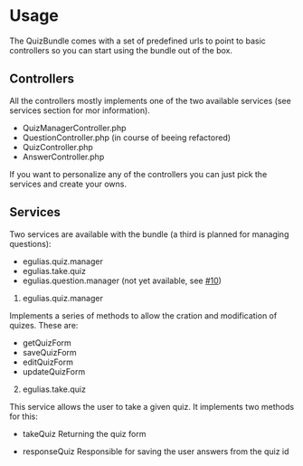 # Usage

The QuizBundle comes with a set of predefined urls to point to basic controllers so you can start using the bundle
out of the box.

## Controllers

All the controllers mostly implements one of the two available services (see services section for mor information).

  - QuizManagerController.php
  - QuestionController.php (in course of beeing refactored)
  - QuizController.php
  - AnswerController.php

If you want to personalize any of the controllers you can just pick the services and create your owns.

## Services

Two services are available with the bundle (a third is planned for managing questions):

- egulias.quiz.manager
- egulias.take.quiz
- egulias.question.manager (not yet available, see [#10](https://github.com/egulias/EguliasQuizBundle/issues/10))

1. egulias.quiz.manager

Implements a series of methods to allow the cration and modification of quizes. These are:

* getQuizForm
* saveQuizForm
* editQuizForm
* updateQuizForm

2. egulias.take.quiz

This service allows the user to take a given quiz. It implements two methods for this:

* takeQuiz
  Returning the quiz form

* responseQuiz
  Responsible for saving the user answers from the quiz id
